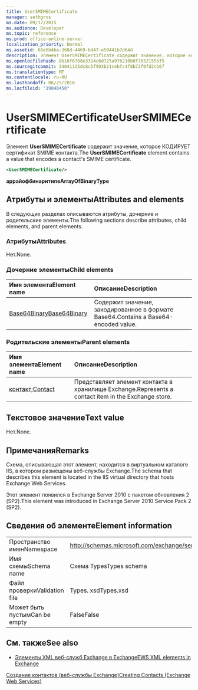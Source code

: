 ```yaml
---
title: UserSMIMECertificate
manager: sethgros
ms.date: 09/17/2015
ms.audience: Developer
ms.topic: reference
ms.prod: office-online-server
localization_priority: Normal
ms.assetid: 66e6b4ba-368d-4469-bd47-e59441b7d64d
description: Элемент UserSMIMECertificate содержит значение, которое кодирует сертификат SMIME контакта.
ms.openlocfilehash: 8b16f6768e3324c6d725a976210b8f7652155bf5
ms.sourcegitcommit: 34041125dc8c5f993b21cebfc4f8b72f0fd2cb6f
ms.translationtype: MT
ms.contentlocale: ru-RU
ms.lasthandoff: 06/25/2018
ms.locfileid: "19840450"
---
```

# <a name="usersmimecertificate"></a><span data-ttu-id="6cf8d-103">UserSMIMECertificate</span><span class="sxs-lookup"><span data-stu-id="6cf8d-103">UserSMIMECertificate</span></span>

<span data-ttu-id="6cf8d-104">Элемент **UserSMIMECertificate** содержит значение, которое КОДИРУЕТ сертификат SMIME контакта.</span><span class="sxs-lookup"><span data-stu-id="6cf8d-104">The **UserSMIMECertificate** element contains a value that encodes a contact's SMIME certificate.</span></span> 
  
```XML
<UserSMIMECertificate/>
```

 <span data-ttu-id="6cf8d-105">**аррайофбинаритипе**</span><span class="sxs-lookup"><span data-stu-id="6cf8d-105">**ArrayOfBinaryType**</span></span>
## <a name="attributes-and-elements"></a><span data-ttu-id="6cf8d-106">Атрибуты и элементы</span><span class="sxs-lookup"><span data-stu-id="6cf8d-106">Attributes and elements</span></span>

<span data-ttu-id="6cf8d-107">В следующих разделах описываются атрибуты, дочерние и родительские элементы.</span><span class="sxs-lookup"><span data-stu-id="6cf8d-107">The following sections describe attributes, child elements, and parent elements.</span></span>
  
### <a name="attributes"></a><span data-ttu-id="6cf8d-108">Атрибуты</span><span class="sxs-lookup"><span data-stu-id="6cf8d-108">Attributes</span></span>

<span data-ttu-id="6cf8d-109">Нет.</span><span class="sxs-lookup"><span data-stu-id="6cf8d-109">None.</span></span>
  
### <a name="child-elements"></a><span data-ttu-id="6cf8d-110">Дочерние элементы</span><span class="sxs-lookup"><span data-stu-id="6cf8d-110">Child elements</span></span>

|<span data-ttu-id="6cf8d-111">**Имя элемента**</span><span class="sxs-lookup"><span data-stu-id="6cf8d-111">**Element name**</span></span>|<span data-ttu-id="6cf8d-112">**Описание**</span><span class="sxs-lookup"><span data-stu-id="6cf8d-112">**Description**</span></span>|
|:-----|:-----|
|[<span data-ttu-id="6cf8d-113">Base64Binary</span><span class="sxs-lookup"><span data-stu-id="6cf8d-113">Base64Binary</span></span>](base64binary.md) <br/> |<span data-ttu-id="6cf8d-114">Содержит значение, закодированное в формате Base64.</span><span class="sxs-lookup"><span data-stu-id="6cf8d-114">Contains a Base64-encoded value.</span></span>  <br/> |
   
### <a name="parent-elements"></a><span data-ttu-id="6cf8d-115">Родительские элементы</span><span class="sxs-lookup"><span data-stu-id="6cf8d-115">Parent elements</span></span>

|<span data-ttu-id="6cf8d-116">**Имя элемента**</span><span class="sxs-lookup"><span data-stu-id="6cf8d-116">**Element name**</span></span>|<span data-ttu-id="6cf8d-117">**Описание**</span><span class="sxs-lookup"><span data-stu-id="6cf8d-117">**Description**</span></span>|
|:-----|:-----|
|<span data-ttu-id="6cf8d-118">[контакт](contact.md);</span><span class="sxs-lookup"><span data-stu-id="6cf8d-118">[Contact](contact.md)</span></span> <br/> |<span data-ttu-id="6cf8d-119">Представляет элемент контакта в хранилище Exchange.</span><span class="sxs-lookup"><span data-stu-id="6cf8d-119">Represents a contact item in the Exchange store.</span></span>  <br/> |
   
## <a name="text-value"></a><span data-ttu-id="6cf8d-120">Текстовое значение</span><span class="sxs-lookup"><span data-stu-id="6cf8d-120">Text value</span></span>

<span data-ttu-id="6cf8d-121">Нет.</span><span class="sxs-lookup"><span data-stu-id="6cf8d-121">None.</span></span>
  
## <a name="remarks"></a><span data-ttu-id="6cf8d-122">Примечания</span><span class="sxs-lookup"><span data-stu-id="6cf8d-122">Remarks</span></span>

<span data-ttu-id="6cf8d-123">Схема, описывающая этот элемент, находится в виртуальном каталоге IIS, в котором размещены веб-службы Exchange.</span><span class="sxs-lookup"><span data-stu-id="6cf8d-123">The schema that describes this element is located in the IIS virtual directory that hosts Exchange Web Services.</span></span>
  
<span data-ttu-id="6cf8d-124">Этот элемент появился в Exchange Server 2010 с пакетом обновления 2 (SP2).</span><span class="sxs-lookup"><span data-stu-id="6cf8d-124">This element was introduced in Exchange Server 2010 Service Pack 2 (SP2).</span></span>
  
## <a name="element-information"></a><span data-ttu-id="6cf8d-125">Сведения об элементе</span><span class="sxs-lookup"><span data-stu-id="6cf8d-125">Element information</span></span>

|||
|:-----|:-----|
|<span data-ttu-id="6cf8d-126">Пространство имен</span><span class="sxs-lookup"><span data-stu-id="6cf8d-126">Namespace</span></span>  <br/> |http://schemas.microsoft.com/exchange/services/2006/types  <br/> |
|<span data-ttu-id="6cf8d-127">Имя схемы</span><span class="sxs-lookup"><span data-stu-id="6cf8d-127">Schema name</span></span>  <br/> |<span data-ttu-id="6cf8d-128">Схема Types</span><span class="sxs-lookup"><span data-stu-id="6cf8d-128">Types schema</span></span>  <br/> |
|<span data-ttu-id="6cf8d-129">Файл проверки</span><span class="sxs-lookup"><span data-stu-id="6cf8d-129">Validation file</span></span>  <br/> |<span data-ttu-id="6cf8d-130">Types. xsd</span><span class="sxs-lookup"><span data-stu-id="6cf8d-130">Types.xsd</span></span>  <br/> |
|<span data-ttu-id="6cf8d-131">Может быть пустым</span><span class="sxs-lookup"><span data-stu-id="6cf8d-131">Can be empty</span></span>  <br/> |<span data-ttu-id="6cf8d-132">False</span><span class="sxs-lookup"><span data-stu-id="6cf8d-132">False</span></span>  <br/> |
   
## <a name="see-also"></a><span data-ttu-id="6cf8d-133">См. также</span><span class="sxs-lookup"><span data-stu-id="6cf8d-133">See also</span></span>



- [<span data-ttu-id="6cf8d-134">Элементы XML веб-служб Exchange в Exchange</span><span class="sxs-lookup"><span data-stu-id="6cf8d-134">EWS XML elements in Exchange</span></span>](ews-xml-elements-in-exchange.md)


[<span data-ttu-id="6cf8d-135">Создание контактов (веб-службы Exchange)</span><span class="sxs-lookup"><span data-stu-id="6cf8d-135">Creating Contacts (Exchange Web Services)</span></span>](http://msdn.microsoft.com/library/4845917e-70d1-481c-bbd7-011ec6571789%28Office.15%29.aspx)

